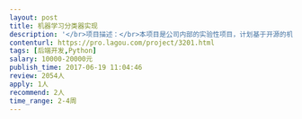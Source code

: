 ```yaml
---                
layout: post       
title: 机器学习分类器实现           
description: '</br>项目描述：</br>本项目是公司内部的实验性项目，计划基于开源的机器学习框架，实现一个分类器。该分类器可根据银行对账单中的交易数据（包含对方户名、交易用途、交易备注等信息）对该比交易对应的会计科目进行预测。</br></br></br>达成目标：</br>* 实现一个基本可用的Classifier，经过训练后的预测准确率不低于75%</br>* 可以有效的排除无效的学习数据，提升学习数据使用率</br></br></br>技术要求：</br>* 基于TensorFlow或其他成熟开源的框架实现classifier</br>* 选择适合的项目应用场景classification algorithm</br>* 借助成熟的NLP库或云服务，对原始交易数据进行适当的预处理，从而提升学习数据质量（学习数据由我方提供）</br></br></br>人员要求：</br>熟悉机器学习，深度神经网络。活跃于开源社区，了解机器学习领域最新动态，有实际项目经验者优先。</br>'     
contenturl: https://pro.lagou.com/project/3201.html      
tags: [后端开发,Python]            
salary: 10000-20000元          
publish_time: 2017-06-19 11:04:46         
review: 2054人                   
apply: 1人                   
recommend: 2人                   
time_range: 2-4周              
---                 
```

